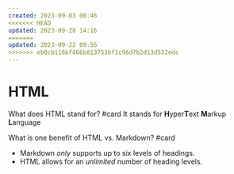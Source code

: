 ```yaml
---
created: 2023-09-03 08:46
<<<<<<< HEAD
updated: 2023-09-28 14:16
=======
updated: 2023-09-22 09:56
>>>>>>> eb0cb116bf466b813753bf1c96d7b2d13d532edc
---
```


# HTML

What does HTML stand for? #card 
It stands for **H**yper**T**ext **M**arkup **L**anguage

What is one benefit of HTML vs. Markdown? #card 
- Markdown *only* supports up to six levels of headings.
- HTML allows for an *unlimited* number of heading levels.


